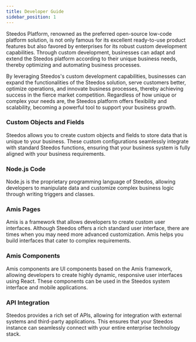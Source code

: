 ```yaml
---
title: Developer Guide
sidebar_position: 1
---
```


Steedos Platform, renowned as the preferred open-source low-code platform solution, is not only famous for its excellent ready-to-use product features but also favored by enterprises for its robust custom development capabilities. Through custom development, businesses can adapt and extend the Steedos platform according to their unique business needs, thereby optimizing and automating business processes.

By leveraging Steedos's custom development capabilities, businesses can expand the functionalities of the Steedos solution, serve customers better, optimize operations, and innovate business processes, thereby achieving success in the fierce market competition. Regardless of how unique or complex your needs are, the Steedos platform offers flexibility and scalability, becoming a powerful tool to support your business growth.

### Custom Objects and Fields
Steedos allows you to create custom objects and fields to store data that is unique to your business. These custom configurations seamlessly integrate with standard Steedos functions, ensuring that your business system is fully aligned with your business requirements.

### Node.js Code
Node.js is the proprietary programming language of Steedos, allowing developers to manipulate data and customize complex business logic through writing triggers and classes.

### Amis Pages
Amis is a framework that allows developers to create custom user interfaces. Although Steedos offers a rich standard user interface, there are times when you may need more advanced customization. Amis helps you build interfaces that cater to complex requirements.

### Amis Components
Amis components are UI components based on the Amis framework, allowing developers to create highly dynamic, responsive user interfaces using React. These components can be used in the Steedos system interface and mobile applications.

### API Integration
Steedos provides a rich set of APIs, allowing for integration with external systems and third-party applications. This ensures that your Steedos instance can seamlessly connect with your entire enterprise technology stack.
